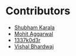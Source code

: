 # Contributors

- [Shubham Karala](https://github.com/ShubhamKarala)
- [Mohit Aggarwal](https://github.com/Mister-maker)
- [1337k0d3r](https://github.com/1337k0d3r)
- [Vishal Bhardwaj](https://github.com/srdevelopervishal)
